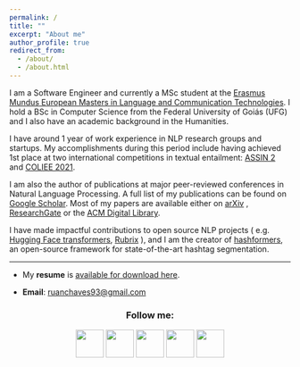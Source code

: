 ```yaml
---
permalink: /
title: ""
excerpt: "About me"
author_profile: true
redirect_from: 
  - /about/
  - /about.html
---
```


I am a Software Engineer and currently a MSc student at the [Erasmus Mundus European Masters in Language and Communication Technologies](https://lct-master.org/). I hold a BSc in Computer Science from the Federal University of Goiás (UFG) and I also have an academic background in the Humanities. 

I have around 1 year of work experience in NLP research groups and startups. My accomplishments during this period include having achieved 1st place at two international competitions in textual entailment: [ASSIN 2](https://sites.google.com/view/assin2/english) and [COLIEE 2021](https://icail.lawgorithm.com.br/workshop/coliee/). 

I am also the author of publications at major peer-reviewed conferences in Natural Language Processing. A full list of my publications can be found on [Google Scholar](https://scholar.google.com/citations?user=3JDK8KEAAAAJ&hl=en). Most of my papers are available either on [arXiv](https://arxiv.org/search/cs?searchtype=author&query=Rodrigues%2C+R+C) , [ResearchGate](https://www.researchgate.net/profile/Ruan-Rodrigues-2#publications) or the [ACM Digital Library](https://dl.acm.org/profile/99659845228/publications?Role=author).

I have made impactful contributions to open source NLP projects ( e.g. [Hugging Face transformers](https://ruanchaves.medium.com/integrating-ray-tune-hugging-face-transformers-and-w-b-172c07ce2854), [Rubrix](https://rubrix.readthedocs.io/) ), and I am the creator of [hashformers](https://github.com/ruanchaves/hashformers), an open-source framework for state-of-the-art hashtag segmentation.

------

* My **resume** is [available for download here](https://ruanchaves.github.io/files/resume.pdf).

* **Email**: [ruanchaves93@gmail.com](mailto://ruanchaves93@gmail.com)

<h3 align="center">Follow me: </h3>

<p align="center" >
  <a href="https://twitter.com/ruanchaves93"><img src="https://camo.githubusercontent.com/35b0b8bfbd8840f35607fb56ad0a139047fd5d6e09ceb060c5c6f0a5abd1044c/68747470733a2f2f6564656e742e6769746875622e696f2f537570657254696e7949636f6e732f696d616765732f7376672f747769747465722e737667" width="50" /></a>
  <a href="https://www.linkedin.com/in/ruanchaves"><img src="https://camo.githubusercontent.com/c8a9c5b414cd812ad6a97a46c29af67239ddaeae08c41724ff7d945fb4c047e5/68747470733a2f2f6564656e742e6769746875622e696f2f537570657254696e7949636f6e732f696d616765732f7376672f6c696e6b6564696e2e737667" width="50" /></a>
  <a href="https://github.com/ruanchaves"><img src="https://camo.githubusercontent.com/4133dc1cd4511d4a292b84ce10e52e4ed92569fb2a8165381c9c47be5edc2796/68747470733a2f2f6564656e742e6769746875622e696f2f537570657254696e7949636f6e732f696d616765732f706e672f6769746875622e706e67" width="50" /></a>
  <a href="https://scholar.google.com/citations?view_op=list_works&hl=en&hl=en&user=3JDK8KEAAAAJ"><img src="https://camo.githubusercontent.com/65ca529d83a419dfbd79954c683f2f928b3e7147433bbfa71f0ddf6824fbe01b/68747470733a2f2f6564656e742e6769746875622e696f2f537570657254696e7949636f6e732f696d616765732f7376672f676f6f676c655f7363686f6c61722e737667" width="50" /></a>
  <a href="https://ruanchaves.medium.com"><img src="https://camo.githubusercontent.com/a583b5ce3b463c784cb87592b3da7b9b9d014d7a16adfff04b91cb1452ae4ca2/68747470733a2f2f6564656e742e6769746875622e696f2f537570657254696e7949636f6e732f696d616765732f7376672f6d656469756d2e737667" width="50"></a>
</p>